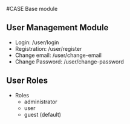 #CASE Base module
## User Management Module
 - Login: /user/login
 - Registration: /user/register
 - Change email: /user/change-email
 - Change Password: /user/change-password
## User Roles
  - Roles
    - administrator
    - user
    - guest (default)

